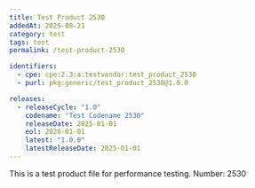 ```yaml
---
title: Test Product 2530
addedAt: 2025-08-21
category: test
tags: test
permalink: /test-product-2530

identifiers:
  - cpe: cpe:2.3:a:testvendor:test_product_2530
  - purl: pkg:generic/test_product_2530@1.0.0

releases:
  - releaseCycle: "1.0"
    codename: "Test Codename 2530"
    releaseDate: 2025-01-01
    eol: 2026-01-01
    latest: "1.0.0"
    latestReleaseDate: 2025-01-01
---
```


This is a test product file for performance testing. Number: 2530
